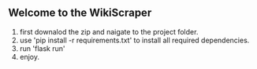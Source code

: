 Welcome to the WikiScraper
--------------------------
1. first downalod the zip and naigate to the project folder.
2. use 'pip install -r requirements.txt' to install all required dependencies.
3. run 'flask run'
4. enjoy.